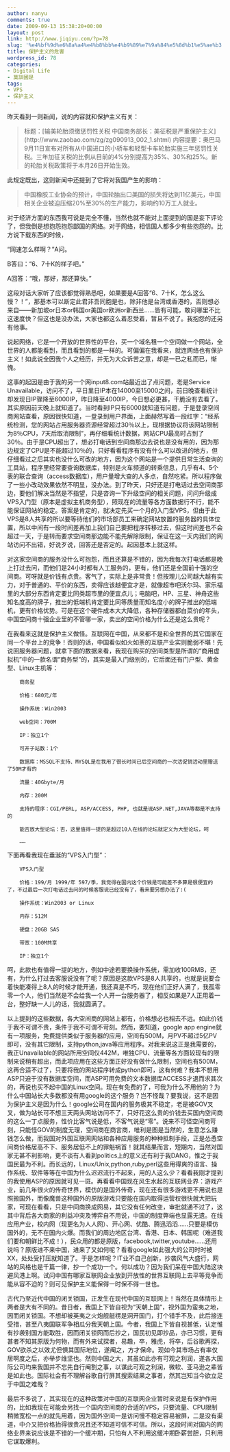 ```yaml
---
author: nanyu
comments: true
date: 2009-09-13 15:38:20+00:00
layout: post
link: http://www.jiqiyu.com/?p=78
slug: '%e4%bf%9d%e6%8a%a4%e4%b8%bb%e4%b9%89%e7%9a%84%e5%8d%b1%e5%ae%b3'
title: 保护主义的危害
wordpress_id: 78
categories:
- Digital Life
- 莫談國是
tags:
- VPS
- 保护主义
---
```


昨天看到一则新闻，说的内容就和保护主义有关：




<blockquote>标题：[输美轮胎须缴惩罚性关税 中国商务部长：美征税是严重保护主义](http://www.zaobao.com/zg/zg090913_002_1.shtml)
内容提要：奥巴马9月11日宣布对所有从中国进口的小轿车和轻型卡车轮胎实施三年惩罚性关税。三年加征关税的比例从目前的4%分别提高为35%、30%和25%。新的轮胎关税政策将于本月26日开始生效。</blockquote>




此规定既出，这则新闻中还提到了它将对我国产生的影响：




<blockquote>中国橡胶工业协会的预计，中国轮胎出口美国的损失将达到11亿美元，中国相关企业被迫压缩20%至30%的生产能力，影响约10万工人就业。</blockquote>




对于经济方面的东西我可说是完全不懂，当然也就不能对上面提到的国是妄下评论了，但我倒是想抱怨抱怨鄙国的网络。对于网络，相信国人都多少有些抱怨的。比方说下载东西的时候，


  


“网速怎么样啊？”A问。  

 B答曰：“6、7十K的样子吧。”  

 A回答：“哦，那好，那还算快。”





这段对话大家听了应该都觉得熟悉吧，如果要是A回答“6、7十K，怎么这么慢？！”，那基本可以断定此君非吾同胞是也，除非他是台湾或香港的，否则想必来自——新加坡or日本or韩国or美国or欧洲or新西兰……皆有可能，敢问哪里不比这速度快？但这也是没办法，大家也都这么着忍受着，暂且不说了。我抱怨的还另有他事。




说起网络，它是一个开放的世界性的平台，买一个域名租一个空间做一个网站，全世界的人都能看到，而且看到的都是一样的。可偏偏在我看来，就连网络也有保护主义！如此说全因我个人之经历，并无为大众诉苦之意，却是一已之私而已，惭愧。




这事的起因是由于我的另一个网input8.com站最近出了点问题，老是Service Unavailable，访问不了，平日里日IP本在14000至15000之间，前日晚查看统计却发现日IP骤降至6000IP，昨日降至4000IP，今日想必更甚，干脆没有去看了。其实原因前天晚上就知道了。当时看到IP只有6000就知道有问题，于是登录空间商网站查看，原因很快知道，一登录到用户界面，上面赫然写着一段红字：“经系统检测，您的网站占用服务器资源经常超过30％以上，现根据协议将该网站限制为8％CPU，7天后取消限制”，再仔细看统计数据，网站CPU最高时占到了30％。由于是CPU超出了，想必打电话到空间商那边去说也是没有用的，因为那边规定了CPU是不能超过10％的，只好看看程序有没有什么可以改进的地方，但仔细看过之后其实也没什么可改的地方，因为这个网站是一个提供日常生活查询的工具站，程序里经常要查询数据库，特别是火车频道的转乘信息，几乎有4、5个表的联合查询（access数据库），用户量增大查的人多点，自然吃紧。所以程序做了一些小改动效果依然不明显，没办法。到了昨天，只好还是打电话过去空间商那边，要他们解决当然是不指望，只是咨询一下升级空间的相关问题，问问升级成VPS入门型（原本是虚拟主机商务型），照现在的流量等各方面数据行不行，能不能保证网站的稳定。答案是肯定的，就决定先买一个月的入门型VPS，但由于此VPS是8人共享的所以要等待他们的市场部员工来确定网站放置的服务器的具体位置，所以中间有一段时间差再加上我们自己要把程序转移过去，但这时间差也不会超过一天，于是转而要求空间商那边能不能先解除限制，保证在这一天内我们的网站访问不出错，好说歹说，回答还是否定的。起因基本上就这样。




对这家空间商的服务没什么可抱怨，而且还算是不错的，因为我每次打电话都是晚上打过去问，而他们是24小时都有人工服务的，更有，他们还是全国前十强的空间商。可呀就是价钱有点贵。客气了，实际上是非常贵！但按理儿公司越大越有实力，对于普通的、平价的东西，卖得应该越便宜才是，就像超市吧沃尔玛、家乐福里的大部分东西肯定要比同类超市里的便宜点儿；电脑吧，HP、三星、神舟这些知名度高的牌子，推出的低端机肯定要比同等质量而知名度小的牌子推出的低端机，更有价格优势。可是在这个硬件成本大大降低，各种存储器都白菜价的年头，中国空间商十强企业里的不管哪一家，卖出的空间价格为什么还是这么贵呢？




在我看来这就是保护主义做怪。互联网在中国，从来都不是和全世界的其它国家在同一个平台上的竞争！否则的话，中国看似如火如荼的互联产业实则脆弱不堪！先说回服务器问题，就拿下面的数据来看，我现在购买的空间类型是所谓的“商用虚拟机”中的一款名谓“商务型”的，其实是最入门级别的，它后面还有门户型、黄金型、Linux主机等：





        商务型  

        价格：680元/年  

        操作系统：Win2003  

        web空间：700M  

        IP：独立1个  

        可开子站数：1个  

        数据库：MSSQL不支持、MYSQL是在我用了很长时间已后空间商的一次活促销活动里赠送了50M才有的  

        流量：40Gbyte/月  

        内存：200M  

        支持的程序：CGI/PERL, ASP/ACCESS, PHP, 也就是说ASP.NET,JAVA等都是不支持的  

        能否放大型论坛：否，这里值得一提的是超过10人在线的论坛就定义为大型论坛，呵  

        ……





下面再看我现在垂涎的“VPS入门型”：





        VPS入门型  

        价格：199/月 1999/年 597/季，我觉得在国内这个价钱是可能差不多算是很便宜的了，不过最后一次打电话过去问的时候客服说已经没有了，看来要另想办法了:(  

        操作系统：Win2003 or Linux  

        内存：512M  

        硬盘：20GB SAS  

        带宽：100M共享  

        IP：独立1个





呵，此款也有值得一提的地方，例如中途若要换操作系统，需加收100RMB，还有，为什么打过去客服说没有了呢？原因是这款VPS是8人共享的，也就是说要合着快能凑得上8人的时候才能开通，我还真是不巧，现在他们正好人满了，我孤零零一个人，他们当然是不会给我一个人开一台服务器了，相反如果是7人正用着一台，整好缺一人儿的话，我就圆满了。




以上提到的这些数据，各大空间商的网站上都有，价格想必也相去不远。如此价钱于我不可谓不贵，条件于我不可谓不苛刻。然而，要知道，google app engine就有一项服务，免费提供类似于服务器的应用，空间有500M，月PV不超过5亿PV即可，没有其它限制，支持python,java等应用程序。对我来说这正是我需要的，我正Unavailable的网站所用空间仅442M，唯独CPU、流量等各方面较现有的限制来说稍有超出，而此项应用在这些方面正好没有做什么限制，空间也有500M，这再合适不过了，只要将我的网站程序转成python即可，这有何难？我本不想用ASP只迫于没有数据库空间，而ASP可用免费的文本数据库ACCESS才退而求其次的，再说也买不起中国的Linux空间。现在有免费的了，可我为什么不用他的？为什么中国站长大多数都没有用google的这个服务？岂不怪哉？要我说，这不是因为保护主义是因为什么！google公司在国内的服务极其不稳定，老是被GOV叉叉，做为站长可不想三天两头网站访问不了，只好花这么贵的价钱去买国内空间商的这么一丁点服务，性价比客气说是低，不客气说是“零”。说来不可怪空间商苛刻，只能怪GOV的制度无理，空间商在商言商，唯利是图是当然的，生意怎么赚钱怎么做，而我国对外国互联网网站和各种应用服务的种种抵制手段，正是怂恿空间商价格居高不下、服务居低不上的罪魁祸首！就其结果而言，短期内，当然对国家无甚不利影响，更不谈有人看到politics上的意义还有利于我DANG，惟之于我国民最为不利。而长远的，Linux/Unix,python,ruby,perl这些用得爽的语言、操作系统、软件等等在中国为什么迟迟流行不起来，用的人这么少？看看我刚才提到的我使用ASP的原因就可见一斑。再看看中国现在风生水起的互联网业界：游戏产业，前几年很火的传奇世界，模仿的是国外传奇，现在还有很多游戏更不用说也是照搬国外，而像魔兽这种国外的原版游戏只要能在国内取得运营权很快就大把玩家，可现在看看，只是中间商换成网易，其它没有任何改变，审批就通不过了，这其中背后各大商家的利益冲突及博弈自不用说，中国的制度弊端也显露无遗。在线应用产业，校内网（现更名为人人网）、开心网、优酷、腾迅滔滔……只要是模仿国外的，无不在国内火爆。而我们的周边地区台湾、香港、日本、韩国呢（难道我们要和朝鲜比不成！），民众用的都是原版，facebook,twitter,youtube……还用说吗？原版进不来中国，进来了又如何呢？看看google如此强大的公司时时被XX，处处受打压就知道了。于是怎样呢？IT业不自己创新，抄袭风气大盛行，网站的风格也是千篇一律，抄一个成功一个。何以成功？因为我们呆在中国大陆这块避风港上啊。试问中国有哪家互联网企业放到开放性的世界互联网上去平等竞争而能从容不迫的？则可见保护主义能保得一时保不得一世也。




古代乃至近代中国的闭关锁国，正发生在现代中国的互联网上！当然在具体情形上两者是大有不同的。昔日者，我国上下皆自视为“天朝上国”，视外国为蛮夷之地，因而闭关锁国。不想却被英夷之火炮舰艇楞是洞开国门，打个错手不及，此后接连受措，甚至八夷国联军争相瓜分我天朝上国。今者，我国上下皆自视甚低，认定惟有抄袭别国方能取胜，因而闭关锁网而后抄之，国民初见即抄品，亦已习惯，更有甚者不知其原版为何物，而有外来试探者，易趣，卒，雅虎，将卒，后谷歌再探，GOV欲杀之以效尤但惧其国际地位，遂阉之，方才保命。现如今其市场占有率仅居啊度之后，亦举步维坚也。然则中国之大，其虽如此亦有可观之利润，遂各大国际公司均来我国并不忘先自行阉割之事，以谋此可观之利润，微软、亚马逊之辈皆是如此也。国际社会有不理解谷歌自行屏其搜索结果之事者，然其岂知当今欲立足于中国之难哉？




最后不多说了，其实现在的这种政策对中国的互联网企业暂时来说是有保护作用的，比如我现在可能会另找一个国内空间商的合适的VPS，只要流量、CPU限制稍微宽松一点的就先用着，因为国外空间一是访问慢不稳定容易被屏，二是没有渠道，中介又把价格抬得很贵况且还不知道可信不可信。所以，这段时间对国内的网络业界来说应该是不错的一个缓冲期，只怕有人不利用这缓冲期卧薪尝胆，只利用它谋取爆利。
